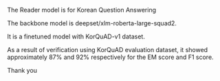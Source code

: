 The Reader model is for Korean Question Answering

The backbone model is deepset/xlm-roberta-large-squad2.

It is a finetuned model with KorQuAD-v1 dataset.


As a result of verification using KorQuAD evaluation dataset, it showed approximately 87% and 92% respectively for the EM score and F1 score.

Thank you